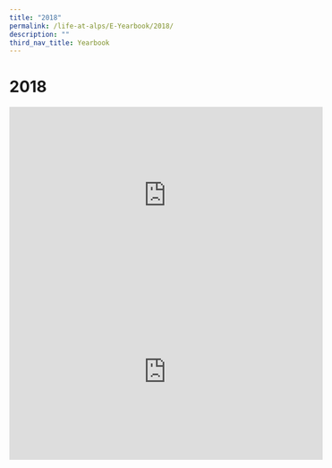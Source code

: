 ```yaml
---
title: "2018"
permalink: /life-at-alps/E-Yearbook/2018/
description: ""
third_nav_title: Yearbook
---
```

# **2018**

<iframe width="560" height="315" src="https://www.youtube.com/embed/2WVlZjXQfiA" title="YouTube video player" frameborder="0" allow="accelerometer; autoplay; clipboard-write; encrypted-media; gyroscope; picture-in-picture" allowfullscreen=""></iframe>


<iframe width="560" height="315" src="https://www.youtube.com/embed/Y3t46ESUrnM" title="YouTube video player" frameborder="0" allow="accelerometer; autoplay; clipboard-write; encrypted-media; gyroscope; picture-in-picture" allowfullscreen=""></iframe>